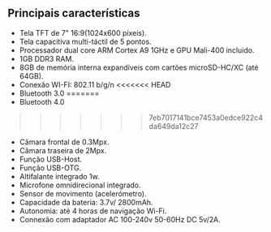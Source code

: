 ## Principais características

* Tela TFT de 7" 16:9(1024x600 píxeis).
* Tela capacitiva multi-táctil de 5 pontos.
* Processador dual core ARM Cortex A9 1GHz e GPU Mali-400 incluido.
* 1GB DDR3 RAM.
* 8GB de memória interna expandíveis com cartões microSD-HC/XC (até 64GB).
* Conexão WI-FI: 802.11 b/g/n
<<<<<<< HEAD
* Bluetooth 3.0
=======
* Bluetooth 4.0
>>>>>>> 7eb7017141bce7453a0edce922c4da649da12c27
* Câmara frontal de 0.3Mpx.
* Câmara traseira de 2Mpx.
* Função USB-Host.
* Função USB-OTG.
* Altifalante integrado 1w.
* Microfone omnidirecional integrado.
* Sensor de movimento (acelerómetro).
* Capacidade da bateria: 3.7v/ 2800mAh.
* Autonomia: até 4 horas de navigação Wi-Fi.
* Connexão com adaptador AC 100-240v 50-60Hz DC 5v/2A.
